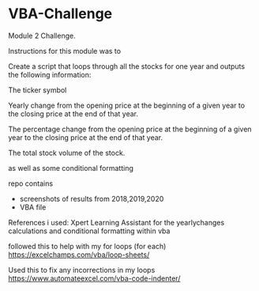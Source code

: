 # VBA-Challenge
Module 2 Challenge. 

Instructions for this module was to 

Create a script that loops through all the stocks for one year and outputs the following information:

The ticker symbol

Yearly change from the opening price at the beginning of a given year to the closing price at the end of that year.

The percentage change from the opening price at the beginning of a given year to the closing price at the end of that year.

The total stock volume of the stock.

as well as some conditional formatting


repo contains 

- screenshots of results from 2018,2019,2020
- VBA file 


References i used: 
Xpert Learning Assistant for the yearlychanges calculations and conditional formatting within vba

followed this to help with my for loops (for each)  https://excelchamps.com/vba/loop-sheets/

Used this to fix any incorrections in my loops https://www.automateexcel.com/vba-code-indenter/
